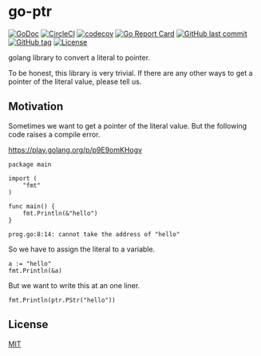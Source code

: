 # go-ptr

[![GoDoc](http://img.shields.io/badge/go-documentation-blue.svg?style=flat-square)](http://godoc.org/github.com/suzuki-shunsuke/go-ptr)
[![CircleCI](https://circleci.com/gh/suzuki-shunsuke/go-ptr.svg?style=svg)](https://circleci.com/gh/suzuki-shunsuke/go-ptr)
[![codecov](https://codecov.io/gh/suzuki-shunsuke/go-ptr/branch/master/graph/badge.svg)](https://codecov.io/gh/suzuki-shunsuke/go-ptr)
[![Go Report Card](https://goreportcard.com/badge/github.com/suzuki-shunsuke/go-ptr)](https://goreportcard.com/report/github.com/suzuki-shunsuke/go-ptr)
[![GitHub last commit](https://img.shields.io/github/last-commit/suzuki-shunsuke/go-ptr.svg)](https://github.com/suzuki-shunsuke/go-ptr)
[![GitHub tag](https://img.shields.io/github/tag/suzuki-shunsuke/go-ptr.svg)](https://github.com/suzuki-shunsuke/go-ptr/releases)
[![License](http://img.shields.io/badge/license-mit-blue.svg?style=flat-square)](https://raw.githubusercontent.com/suzuki-shunsuke/go-ptr/master/LICENSE)

golang library to convert a literal to pointer.

To be honest, this library is very trivial.
If there are any other ways to get a pointer of the literal value, please tell us.

## Motivation

Sometimes we want to get a pointer of the literal value.
But the following code raises a compile error.

https://play.golang.org/p/p9E9omKHogv

```golang
package main

import (
	"fmt"
)

func main() {
	fmt.Println(&"hello")
}
```

```
prog.go:8:14: cannot take the address of "hello"
```

So we have to assign the literal to a variable.

```golang
a := "hello"
fmt.Println(&a)
```

But we want to write this at an one liner.

```golang
fmt.Println(ptr.PStr("hello"))
```

## License

[MIT](LICENSE)
